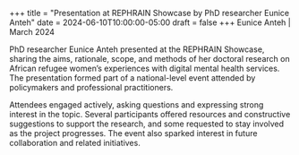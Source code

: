+++
title = "Presentation at REPHRAIN Showcase by PhD researcher Eunice Anteh"
date = 2024-06-10T10:00:00-05:00
draft = false
+++
Eunice Anteh | March 2024

PhD researcher Eunice Anteh presented at the REPHRAIN Showcase, sharing the aims, rationale, scope, and methods of her doctoral research on African refugee women’s experiences with digital mental health services. The presentation formed part of a national-level event attended by policymakers and professional practitioners.

Attendees engaged actively, asking questions and expressing strong interest in the topic. Several participants offered resources and constructive suggestions to support the research, and some requested to stay involved as the project progresses. The event also sparked interest in future collaboration and related initiatives.